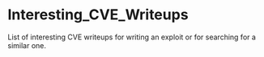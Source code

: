 # Interesting_CVE_Writeups
List of interesting CVE writeups for writing an exploit or for searching for a similar one.
